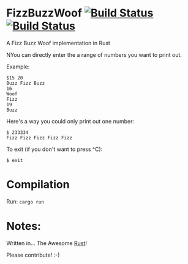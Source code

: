 # FizzBuzzWoof [![Build Status](https://travis-ci.org/Carbon-Labs/FizzBuzzWoof.svg)](https://travis-ci.org/Carbon-Labs/FizzBuzzWoof) [![Build Status](https://dockunit.io/svg/Carbon-Labs/FizzBuzzWoof?master&1448022201550)](https://dockunit.io/projects/Carbon-Labs/FizzBuzzWoof)
A Fizz Buzz Woof implementation in Rust

NYou can directly enter the a range of numbers you want to print out.

Example:

```
$15 20
Buzz Fizz Buzz
16
Woof
Fizz
19
Buzz
```

Here's a way you could only print out one number:

```
$ 233334
Fizz Fizz Fizz Fizz Fizz
```
To exit (if you don't want to press ^C):

```
$ exit
```

# Compilation

Run:
```cargo run```

# Notes:
Written in... The Awesome [Rust](https://www.rust-lang.org)!

Please contribute! :-)
